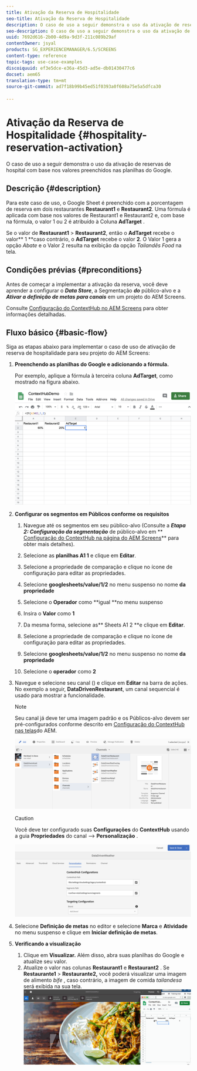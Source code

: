 ```yaml
---
title: Ativação da Reserva de Hospitalidade
seo-title: Ativação da Reserva de Hospitalidade
description: O caso de uso a seguir demonstra o uso da ativação de reservas de hospital com base nos valores preenchidos nas planilhas do Google.
seo-description: O caso de uso a seguir demonstra o uso da ativação de reservas de hospital com base nos valores preenchidos nas planilhas do Google.
uuid: 7692d616-2b00-4d9a-9d3f-211c089b29af
contentOwner: jsyal
products: SG_EXPERIENCEMANAGER/6.5/SCREENS
content-type: reference
topic-tags: use-case-examples
discoiquuid: ef3e5dce-e36a-45d3-ad5e-db01430477c6
docset: aem65
translation-type: tm+mt
source-git-commit: ad7f18b99b45ed51f0393a0f608a75e5a5dfca30

---
```



# Ativação da Reserva de Hospitalidade {#hospitality-reservation-activation}

O caso de uso a seguir demonstra o uso da ativação de reservas de hospital com base nos valores preenchidos nas planilhas do Google.

## Descrição {#description}

Para este caso de uso, o Google Sheet é preenchido com a porcentagem de reserva em dois restaurantes **Restaurant1** e **Restaurant2**. Uma fórmula é aplicada com base nos valores de Restaurant1 e Restaurant2 e, com base na fórmula, o valor 1 ou 2 é atribuído à Coluna **AdTarget** .

Se o valor de **Restaurant1** &gt; **Restaurant2**, então o **AdTarget** recebe o valor** 1 **caso contrário, o **AdTarget** recebe o valor **2**. O Valor 1 gera a opção *Abate* e o Valor 2 resulta na exibição da opção *Tailandês Food* na tela.

## Condições prévias {#preconditions}

Antes de começar a implementar a ativação da reserva, você deve aprender a configurar o ***Data Store***, a Segmentação ***do*** público-alvo e a ***Ativar a definição de metas para canais*** em um projeto do AEM Screens.

Consulte [Configuração do ContextHub no AEM Screens](configuring-context-hub.md) para obter informações detalhadas.

## Fluxo básico {#basic-flow}

Siga as etapas abaixo para implementar o caso de uso de ativação de reserva de hospitalidade para seu projeto do AEM Screens:

1. **Preenchendo as planilhas do Google e adicionando a fórmula.**

   Por exemplo, aplique a fórmula à terceira coluna **AdTarget**, como mostrado na figura abaixo.

   ![screen_shot_2019-04-29at94132am](assets/screen_shot_2019-04-29at94132am.png)

1. **Configurar os segmentos em Públicos conforme os requisitos**

   1. Navegue até os segmentos em seu público-alvo (Consulte a ***Etapa 2: Configuração da segmentação*** de público-alvo em ** [Configuração do ContextHub na página do AEM Screens](configuring-context-hub.md)** para obter mais detalhes).

   1. Selecione as **planilhas A1 1** e clique em **Editar**.

   1. Selecione a propriedade de comparação e clique no ícone de configuração para editar as propriedades.
   1. Selecione **googlesheets/value/1/2** no menu suspenso no nome **da propriedade**

   1. Selecione o **Operador** como **igual **no menu suspenso

   1. Insira o **Valor** como **1**

   1. Da mesma forma, selecione as** Sheets A1 2 **e clique em **Editar**.

   1. Selecione a propriedade de comparação e clique no ícone de configuração para editar as propriedades.
   1. Selecione **googlesheets/value/1/2** no menu suspenso no nome **da propriedade**

   1. Selecione o **operador** como **2**

1. Navegue e selecione seu canal () e clique em **Editar** na barra de ações. No exemplo a seguir, **DataDrivenRestaurant**, um canal sequencial é usado para mostrar a funcionalidade.

   >[!NOTE]
   >
   >Seu canal já deve ter uma imagem padrão e os Públicos-alvo devem ser pré-configurados conforme descrito em [Configuração do ContextHub nas telas](configuring-context-hub.md)do AEM.

   ![screen_shot_2019-05-08at14652pm](assets/screen_shot_2019-05-08at14652pm.png)

   >[!CAUTION]
   >
   >Você deve ter configurado suas **Configurações** do **ContextHub** usando a guia **Propriedades** do canal —&gt; **Personalização** .

   ![screen_shot_2019-05-08at114106am](assets/screen_shot_2019-05-08at114106am.png)

1. Selecione **Definição de metas** no editor e selecione **Marca** e **Atividade** no menu suspenso e clique em **Iniciar definição de metas**.
1. **Verificando a visualização**

   1. Clique em **Visualizar.** Além disso, abra suas planilhas do Google e atualize seu valor.
   1. Atualize o valor nas colunas **Restaurant1** e **Restaurant2** . Se **Restaurante1** &gt; **Restaurante2,** você poderá visualizar uma imagem de alimento *bife* , caso contrário, a imagem de comida *tailandesa* será exibida na sua tela.
   ![result5](assets/result5.gif)

